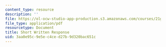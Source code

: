 ```yaml
---
content_type: resource
description: ''
file: https://ol-ocw-studio-app-production.s3.amazonaws.com/courses/21g-221-communicating-in-american-culture-s-spring-2019/3aa0e95c9e5ec4ced27b9d320bac651c_MIT21G_221S19_swr.pdf
file_type: application/pdf
resourcetype: Document
title: Short Written Response
uid: 3aa0e95c-9e5e-c4ce-d27b-9d320bac651c
---
```

